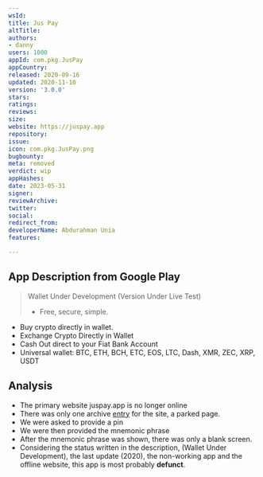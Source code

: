 ```yaml
---
wsId: 
title: Jus Pay
altTitle: 
authors:
- danny
users: 1000
appId: com.pkg.JusPay
appCountry: 
released: 2020-09-16
updated: 2020-11-10
version: '3.0.0'
stars: 
ratings: 
reviews: 
size: 
website: https://juspay.app
repository: 
issue: 
icon: com.pkg.JusPay.png
bugbounty: 
meta: removed
verdict: wip
appHashes: 
date: 2023-05-31
signer: 
reviewArchive: 
twitter: 
social: 
redirect_from: 
developerName: Abdurahman Unia
features: 

---
```


## App Description from Google Play 

> Wallet Under Development (Version Under Live Test)
>
> - Free, secure, simple.
- Buy crypto directly in wallet.
- Exchange Crypto Directly in Wallet
- Cash Out direct to your Fiat Bank Account
- Universal wallet: BTC, ETH, BCH, ETC, EOS, LTC, Dash, XMR, ZEC, XRP, USDT

## Analysis 

- The primary website juspay.app is no longer online
- There was only one archive [entry](https://web.archive.org/web/20211206042715/http://juspay.app/) for the site, a parked page.
- We were asked to provide a pin
- We were then provided the mnemonic phrase 
- After the mnemonic phrase was shown, there was only a blank screen. 
- Considering the status written in the description, (Wallet Under Development), the last update (2020), the non-working app and the offline website, this app is most probably **defunct**.
